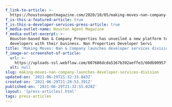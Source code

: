 ```yaml
---
f_link-to-article: >-
  https://houstonagentmagazine.com/2020/10/05/making-moves-nan-company-launches-developer-services-division/
f_is-this-a-featured-article: true
f_is-this-a-developer-services-press-article: true
f_media-outlet-name: Houston Agent Magazine
f_media-outlet-excerpt: >-
  Houston-based Nan & Company Properties has unveiled a new platform to assist
  developers with their business. Nan Properties Developer Servi
title: 'Making Moves: Nan & Company launches developer services division'
f_image-or-screenshot-of-article:
  url: >-
    https://uploads-ssl.webflow.com/607686dcda5167b392aeffe3/60db90957f30849b0cd92fba_Screen_Shot_2020-11-12_at_12.33.04_AM.png
  alt: null
slug: making-moves-nan-company-launches-developer-services-division
updated-on: '2021-06-29T21:32:33.843Z'
created-on: '2021-06-29T21:28:53.391Z'
published-on: '2021-06-29T21:32:55.028Z'
layout: '[press-articles].html'
tags: press-articles
---
```



